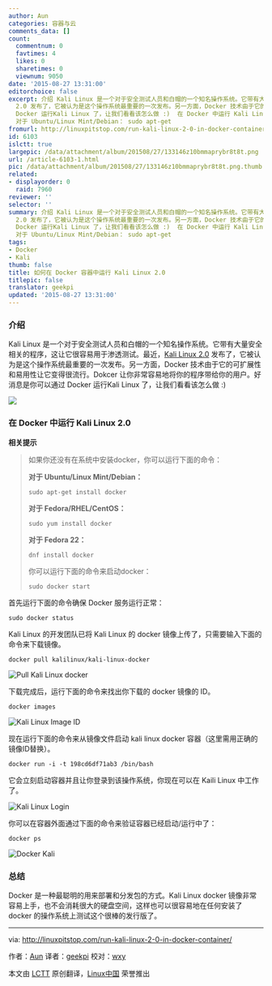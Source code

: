 ```yaml
---
author: Aun
categories: 容器与云
comments_data: []
count:
  commentnum: 0
  favtimes: 4
  likes: 0
  sharetimes: 0
  viewnum: 9050
date: '2015-08-27 13:31:00'
editorchoice: false
excerpt: 介绍 Kali Linux 是一个对于安全测试人员和白帽的一个知名操作系统。它带有大量安全相关的程序，这让它很容易用于渗透测试。最近，Kali Linux
  2.0 发布了，它被认为是这个操作系统最重要的一次发布。另一方面，Docker 技术由于它的可扩展性和易用性让它变得很流行。Dokcer 让你非常容易地将你的程序带给你的用户。好消息是你可以通过
  Docker 运行Kali Linux 了，让我们看看该怎么做 :)  在 Docker 中运行 Kali Linux 2.0 相关提示  如果你还没有在系统中安装docker，你可以运行下面的命令：
  对于 Ubuntu/Linux Mint/Debian： sudo apt-get
fromurl: http://linuxpitstop.com/run-kali-linux-2-0-in-docker-container/
id: 6103
islctt: true
largepic: /data/attachment/album/201508/27/133146z10bmmaprybr8t8t.png
url: /article-6103-1.html
pic: /data/attachment/album/201508/27/133146z10bmmaprybr8t8t.png.thumb.jpg
related:
- displayorder: 0
  raid: 7960
reviewer: ''
selector: ''
summary: 介绍 Kali Linux 是一个对于安全测试人员和白帽的一个知名操作系统。它带有大量安全相关的程序，这让它很容易用于渗透测试。最近，Kali Linux
  2.0 发布了，它被认为是这个操作系统最重要的一次发布。另一方面，Docker 技术由于它的可扩展性和易用性让它变得很流行。Dokcer 让你非常容易地将你的程序带给你的用户。好消息是你可以通过
  Docker 运行Kali Linux 了，让我们看看该怎么做 :)  在 Docker 中运行 Kali Linux 2.0 相关提示  如果你还没有在系统中安装docker，你可以运行下面的命令：
  对于 Ubuntu/Linux Mint/Debian： sudo apt-get
tags:
- Docker
- Kali
thumb: false
title: 如何在 Docker 容器中运行 Kali Linux 2.0
titlepic: false
translator: geekpi
updated: '2015-08-27 13:31:00'
---
```


### 介绍


Kali Linux 是一个对于安全测试人员和白帽的一个知名操作系统。它带有大量安全相关的程序，这让它很容易用于渗透测试。最近，[Kali Linux 2.0](/article-6005-1.html) 发布了，它被认为是这个操作系统最重要的一次发布。另一方面，Docker 技术由于它的可扩展性和易用性让它变得很流行。Dokcer 让你非常容易地将你的程序带给你的用户。好消息是你可以通过 Docker 运行Kali Linux 了，让我们看看该怎么做 :)


![](/data/attachment/album/201508/27/133146z10bmmaprybr8t8t.png)


### 在 Docker 中运行 Kali Linux 2.0


**相关提示**



> 
> 如果你还没有在系统中安装docker，你可以运行下面的命令：
> 
> 
> **对于 Ubuntu/Linux Mint/Debian：**
> 
> 
> 
> ```
> sudo apt-get install docker 
> 
> ```
> 
> **对于 Fedora/RHEL/CentOS：**
> 
> 
> 
> ```
> sudo yum install docker 
> 
> ```
> 
> **对于 Fedora 22：**
> 
> 
> 
> ```
> dnf install docker 
> 
> ```
> 
> 你可以运行下面的命令来启动docker：
> 
> 
> 
> ```
> sudo docker start 
> 
> ```
> 
> 


首先运行下面的命令确保 Docker 服务运行正常：



```
sudo docker status 

```

Kali Linux 的开发团队已将 Kali Linux 的 docker 镜像上传了，只需要输入下面的命令来下载镜像。



```
docker pull kalilinux/kali-linux-docker 

```

![Pull Kali Linux docker](/data/attachment/album/201508/27/133147cw3g6u0zngq6giiv.png)


下载完成后，运行下面的命令来找出你下载的 docker 镜像的 ID。



```
docker images 

```

![Kali Linux Image ID](/data/attachment/album/201508/27/133148lp7u3nv7v7pyt49p.png)


现在运行下面的命令来从镜像文件启动 kali linux docker 容器（这里需用正确的镜像ID替换）。



```
docker run -i -t 198cd6df71ab3 /bin/bash 

```

它会立刻启动容器并且让你登录到该操作系统，你现在可以在 Kaili Linux 中工作了。


![Kali Linux Login](/data/attachment/album/201508/27/133149uj0y2yhqxust6eqy.png)


你可以在容器外面通过下面的命令来验证容器已经启动/运行中了：



```
docker ps 

```

![Docker Kali](/data/attachment/album/201508/27/133149drullnmk06zlixin.png)


### 总结


Docker 是一种最聪明的用来部署和分发包的方式。Kali Linux docker 镜像非常容易上手，也不会消耗很大的硬盘空间，这样也可以很容易地在任何安装了 docker 的操作系统上测试这个很棒的发行版了。




---


via: <http://linuxpitstop.com/run-kali-linux-2-0-in-docker-container/>


作者：[Aun](http://linuxpitstop.com/author/aun/) 译者：[geekpi](https://github.com/geekpi) 校对：[wxy](https://github.com/wxy)


本文由 [LCTT](https://github.com/LCTT/TranslateProject) 原创翻译，[Linux中国](https://linux.cn/) 荣誉推出